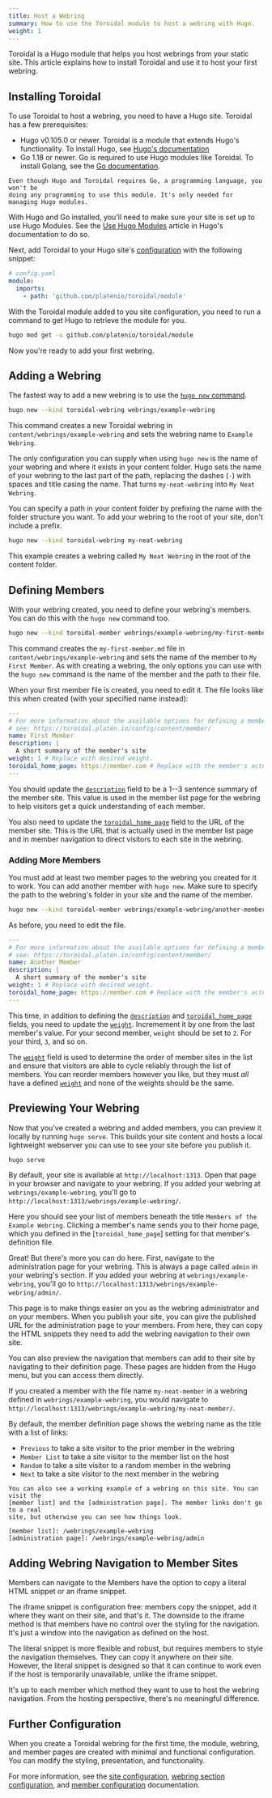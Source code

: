 ```yaml
---
title: Host a Webring
summary: How to use the Toroidal module to host a webring with Hugo.
weight: 1
---
```


Toroidal is a Hugo module that helps you host webrings from your static site. This article explains
how to install Toroidal and use it to host your first webring.

## Installing Toroidal

To use Toroidal to host a webring, you need to have a Hugo site. Toroidal has a few prerequisites:

- Hugo v0.105.0 or newer. Toroidal is a module that extends Hugo's functionality. To install Hugo,
  see [Hugo's documentation][01]
- Go 1.18 or newer. Go is required to use Hugo modules like Toroidal. To install Golang, see the
  [Go documentation][02].

```details { .info summary="About Go" }
Even though Hugo and Toroidal requires Go, a programming language, you won't be
doing any programming to use this module. It's only needed for managing Hugo modules.
```

With Hugo and Go installed, you'll need to make sure your site is set up to use Hugo Modules. See
the [Use Hugo Modules][03] article in Hugo's documentation to do so.

Next, add Toroidal to your Hugo site's [configuration][04] with the following snippet:

```yaml
# config.yaml
module:
  imports:
    - path: 'github.com/platenio/toroidal/module'
```

With the Toroidal module added to you site configuration, you need to run a command to get Hugo to
retrieve the module for you.

```sh
hugo mod get -u github.com/platenio/toroidal/module
```

Now you're ready to add your first webring.

## Adding a Webring

The fastest way to add a new webring is to use the [`hugo new` command][05].

```sh
hugo new --kind toroidal-webring webrings/example-webring
```

This command creates a new Toroidal webring in `content/webrings/example-webring` and sets the
webring name to `Example Webring`.

The only configuration you can supply when using `hugo new` is the name of your webring and where it
exists in your content folder. Hugo sets the name of your webring to the last part of the path,
replacing the dashes (`-`) with spaces and title casing the name. That turns `my-neat-webring` into
`My Neat Webring`.

You can specify a path in your content folder by prefixing the name with the folder structure
you want. To add your webring to the root of your site, don't include a prefix.

```sh
hugo new --kind toroidal-webring my-neat-webring
```

This example creates a webring called `My Neat Webring` in the root of the content folder.

## Defining Members

With your webring created, you need to define your webring's members. You can do this with the
`hugo new` command too.

```sh
hugo new --kind toroidal-member webrings/example-webring/my-first-member.md
```

This command creates the `my-first-member.md` file in `content/webrings/example-webring` and
sets the name of the member to `My First Member`. As with creating a webring, the only options
you can use with the `hugo new` command is the name of the member and the path to their file.

When your first member file is created, you need to edit it. The file looks like this when
created (with your specified name instead):

```yaml
---
# For more information about the available options for defining a member site,
# see: https://toroidal.platen.io/config/content/member/
name: First Member
description: |
  A short summary of the member's site
weight: 1 # Replace with desired weight.
toroidal_home_page: https://member.com # Replace with the member's actual site
---
```

You should update the [`description`][r01] field to be a 1--3 sentence summary of the member site.
This value is used in the member list page for the webring to help visitors get a quick
understanding of each member.

You also need to update the [`toroidal_home_page`][r02] field to the URL of the member site. This is
the URL that is actually used in the member list page and in member navigation to direct visitors to
each site in the webring.

### Adding More Members

You must add at least two member pages to the webring you created for it to work. You can add
another member with `hugo new`. Make sure to specify the path to the webring's folder in your
site and the name of the member.

```sh
hugo new --kind toroidal-member webrings/example-webring/another-member.md
```

As before, you need to edit the file.

```yaml
---
# For more information about the available options for defining a member site,
# see: https://toroidal.platen.io/config/content/member/
name: Another Member
description: |
  A short summary of the member's site
weight: 1 # Replace with desired weight.
toroidal_home_page: https://member.com # Replace with the member's actual site
---
```

This time, in addition to defining the [`description`][r01] and [`toroidal_home_page`][r02] fields,
you need to update the [`weight`][r03]. Incremement it by one from the last member's value. For your
second member, `weight` should be set to `2`. For your third, `3`, and so on.

The [`weight`][r03] field is used to determine the order of member sites in the list and ensure that
visitors are able to cycle reliably through the list of members. You can reorder members however you
like, but they must _all_ have a defined [`weight`][r03] and none of the weights should be the same.

## Previewing Your Webring

Now that you've created a webring and added members, you can preview it locally by running
`hugo serve`. This builds your site content and hosts a local lightweight webserver you can
use to see your site before you publish it.

```sh
hugo serve
```

By default, your site is available at `http://localhost:1313`. Open that page in your browser and
navigate to your webring. If you added your webring at `webrings/example-webring`, you'll go to
`http://localhost:1313/webrings/example-webring/`.

Here you should see your list of members beneath the title `Members of the Example Webring`.
Clicking a member's name sends you to their home page, which you defined in the
[`toroidal_home_page`] setting for that member's definition file.

Great! But there's more you can do here. First, navigate to the administration page for your
webring. This is always a page called `admin` in your webring's section. If you added your webring
at `webrings/example-webring`, you'll go to
`http://localhost:1313/webrings/example-webring/admin/`.

This page is to make things easier on you as the webring administrator and on your members. When you
publish your site, you can give the published URL for the administration page to your members. From
here, they can copy the HTML snippets they need to add the webring navigation to their own site.

You can also preview the navigation that members can add to their site by navigating to their
definition page. These pages are hidden from the Hugo menu, but you can access them directly.

If you created a member with the file name `my-neat-member` in a webring defined in
`webrings/example-webring`, you would navigate to
`http://localhost:1313/webrings/example-webring/my-neat-member/`.

By default, the member definition page shows the webring name as the title with a list of links:

- `Previous` to take a site visitor to the prior member in the webring
- `Member List` to take a site visitor to the member list on the host
- `Random` to take a site visitor to a random member in the webring
- `Next` to take a site visitor to the next member in the webring

```details { .info summary="Working Example" }
You can also see a working example of a webring on this site. You can visit the
[member list] and the [administration page]. The member links don't go to a real
site, but otherwise you can see how things look.

[member list]: /webrings/example-webring
[administration page]: /webrings/example-webring/admin
```

## Adding Webring Navigation to Member Sites

Members can navigate to the Members have the option to copy a literal HTML snippet or an iframe
snippet.

The iframe snippet is configuration free: members copy the snippet, add it where they want on their
site, and that's it. The downside to the iframe method is that members have no control over the
styling for the navigation. It's just a window into the navigation as defined on the host.

The literal snippet is more flexible and robust, but requires members to style the navigation
themselves. They can copy it anywhere on their site. However, the literal snippet is designed so
that it can continue to work even if the host is temporarily unavailable, unlike the iframe
snippet.

It's up to each member which method they want to use to host the webring navigation. From the
hosting perspective, there's no meaningful difference.

## Further Configuration

When you create a Toroidal webring for the first time, the module, webring, and member pages are
created with minimal and functional configuration. You can modify the styling, presentation, and
functionality.

For more information, see the [site configuration][r04], [webring section configuration][r05], and
[member configuration][r06] documentation.

<!-- Link References -->
[01]:  https://gohugo.io/installation/
[02]:  https://go.dev/doc/install
[03]:  https://gohugo.io/hugo-modules/use-modules/
[04]:  https://gohugo.io/getting-started/configuration/
[05]:  https://gohugo.io/commands/hugo_new/
[r01]: /config/content/member#settings.properties.description
[r02]: /config/content/member#settings.properties.toroidal_home_page
[r03]: /config/content/member#settings.properties.weight
[r04]: /config/site/settings
[r05]: /config/content/section
[r06]: /config/content/member
